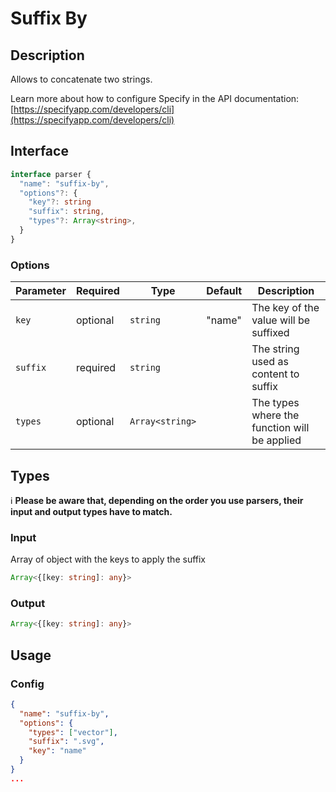 # Suffix By

## Description

Allows to concatenate two strings.

Learn more about how to configure Specify in the API documentation: [https://specifyapp.com/developers/cli](https://specifyapp.com/developers/cli)

## Interface 

```ts
interface parser {
  "name": "suffix-by",
  "options"?: {
    "key"?: string
    "suffix": string,
    "types"?: Array<string>,
  }
}
```

### Options
| Parameter | Required | Type             | Default | Description                                  |
| --------- | -------- | ---------------- | ------- | -------------------------------------------- |
| `key`     | optional | `string`         | "name"  | The key of the value will be suffixed        |
| `suffix`  | required | `string`         |         | The string used as content to suffix         |
| `types`   | optional | `Array<string>`  |         | The types where the function will be applied |

## Types

ℹ️ **Please be aware that, depending on the order you use parsers, their input and output types have to match.**

### Input

Array of object with the keys to apply the suffix

```ts
Array<{[key: string]: any}>
```

### Output

```ts
Array<{[key: string]: any}>
```

## Usage
### Config

```json
{
  "name": "suffix-by",
  "options": {
    "types": ["vector"],
    "suffix": ".svg",
    "key": "name"
  }
}
...
```
